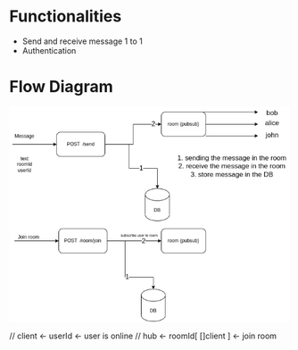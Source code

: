 # Functionalities
* Send and receive message 1 to 1
* Authentication

# Flow Diagram
![flow](./screenshot/go-chat-app.drawio.png)


// client <- userId           <- user is online
// hub <- roomId[ []client ]  <- join room